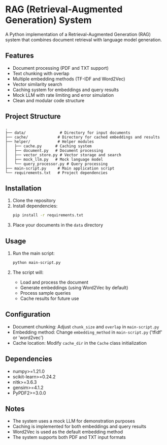 # RAG (Retrieval-Augmented Generation) System

A Python implementation of a Retrieval-Augmented Generation (RAG) system that combines document retrieval with language model generation.

## Features

- Document processing (PDF and TXT support)
- Text chunking with overlap
- Multiple embedding methods (TF-IDF and Word2Vec)
- Vector similarity search
- Caching system for embeddings and query results
- Mock LLM with rate limiting and error simulation
- Clean and modular code structure

## Project Structure

```
.
├── data/               # Directory for input documents
├── cache/             # Directory for cached embeddings and results
├── helper/            # Helper modules
│   ├── cache.py      # Caching system
│   ├── document.py   # Document processing
│   ├── vector_store.py # Vector storage and search
│   ├── mock_llm.py   # Mock language model
│   └── query_processor.py # Query processing
├── main-script.py     # Main application script
└── requirements.txt   # Project dependencies
```

## Installation

1. Clone the repository
2. Install dependencies:
   ```bash
   pip install -r requirements.txt
   ```
3. Place your documents in the `data` directory

## Usage

1. Run the main script:
   ```bash
   python main-script.py
   ```

2. The script will:
   - Load and process the document
   - Generate embeddings (using Word2Vec by default)
   - Process sample queries
   - Cache results for future use

## Configuration

- Document chunking: Adjust `chunk_size` and `overlap` in `main-script.py`
- Embedding method: Change `embedding_method` in `main-script.py` ('tfidf' or 'word2vec')
- Cache location: Modify `cache_dir` in the `Cache` class initialization

## Dependencies

- numpy>=1.21.0
- scikit-learn>=0.24.2
- nltk>=3.6.3
- gensim>=4.1.2
- PyPDF2>=3.0.0

## Notes

- The system uses a mock LLM for demonstration purposes
- Caching is implemented for both embeddings and query results
- Word2Vec is used as the default embedding method
- The system supports both PDF and TXT input formats
